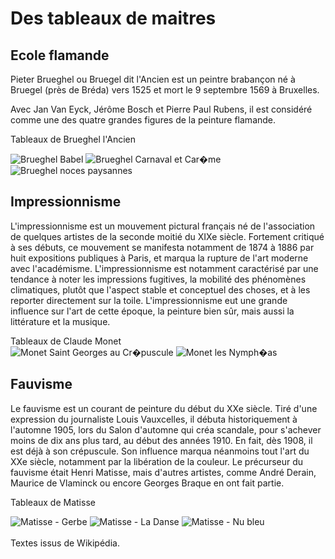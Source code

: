 <html xmlns="http://www.w3.org/1999/xhtml">
<link href="stylePeinture.css" rel="stylesheet" type="text/css" />
<head>
<meta http-equiv="content-type" content="text/html;
					 charset=windows-1252" />
  <title>ISN - Des images</title>

   <link href="styleImage.css" rel="stylesheet" type="text/css"/>

</head>

<body>

<h1>Des tableaux de maitres</h1>

<h2>Ecole flamande</h2>
<p>Pieter Brueghel ou Bruegel dit l'Ancien est un peintre brabançon né à Bruegel (près de Bréda) vers 1525 et mort le 9 septembre 1569 à Bruxelles.

Avec Jan Van Eyck, Jérôme Bosch et Pierre Paul Rubens, il est
  considéré comme une des quatre grandes figures de la peinture
  flamande. </p>


<span class="par">Tableaux de </span><span class="peintre">Brueghel l'Ancien</span>
<div class="tableaux">
<img alt="Brueghel Babel" src="brueghel-babel.jpg" class="brueghel" ></img>
<img alt="Brueghel Carnaval et Car�me" src="brueghel-carnaval.jpg" class="brueghel" ></img>
<img alt="Brueghel noces paysannes" src="brueghel-noces.jpg" class="brueghel" ></img>
</div>




<h2>Impressionnisme</h2>
<p>L'impressionnisme est un mouvement pictural français né de
  l'association de quelques artistes de la seconde moitié du XIXe
  siècle. Fortement critiqué à ses débuts, ce mouvement se manifesta
  notamment de 1874 à 1886 par huit expositions publiques à Paris, et
  marqua la rupture de l'art moderne avec
  l'académisme. L'impressionnisme est notamment caractérisé par une 
  tendance à noter les impressions fugitives, la mobilité des
  phénomènes climatiques, plutôt que l'aspect stable et conceptuel des
  choses, et à les reporter directement sur la
  toile. L'impressionnisme eut une grande influence sur l'art de cette
  époque, la peinture bien sûr, mais aussi la littérature et la
  musique.
</p>
<span class="par">Tableaux de</span> <span class="peintre">Claude Monet</span>

<div class="tableaux">
<img alt="Monet Saint Georges au Cr�puscule" src="monet-crepuscule.jpg" class="monet"></img>
<img alt="Monet les Nymph�as" src="monet-nympheas.jpg" class="monet" ></img>
<img alt  id="prefere" ="Monet Promenade sur la falaise" src="monet-promenade.jpg" class="monet" ></img>
</div>

<h2>Fauvisme</h2>
<p>
Le fauvisme est un courant de peinture du début du XXe siècle. Tiré
d'une expression du journaliste Louis Vauxcelles, il débuta
historiquement à l'automne 1905, lors du Salon d'automne qui créa
scandale, pour s'achever moins de dix ans plus tard, au début des
années 1910. En fait, dès 1908, il est déjà à son crépuscule. Son
influence marqua néanmoins tout l'art du XXe siècle, notamment par la
libération de la couleur. Le précurseur du fauvisme était Henri
Matisse, mais d'autres artistes, comme André Derain, Maurice de
Vlaminck ou encore Georges Braque en ont fait partie.
</p>

<span class="par">Tableaux de</span> <span class="peintre">Matisse</span>

<div class="tableaux">
<img alt="Matisse - Gerbe " src="matisse-gerbe.jpg" class="matisse"></img>
<img alt="Matisse - La Danse" src="matisse-danse.jpg" class="matisse" ></img>
<img alt="Matisse - Nu bleu" src="matisse-nu-bleu.jpg" class="matisse" ></img>
</div>

<br/>

<div id="piedDePage" >Textes issus de Wikipédia. </div>

</body>

</html>
